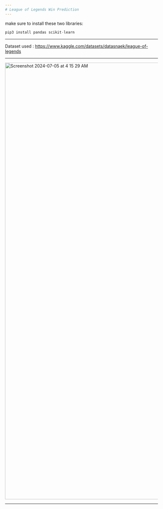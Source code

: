 ```yaml
---
# League of Legends Win Prediction
---
```


make sure to install these two libraries: 

```python
pip3 install pandas scikit-learn
```

---

Dataset used : https://www.kaggle.com/datasets/datasnaek/league-of-legends

---

<img width="1440" alt="Screenshot 2024-07-05 at 4 15 29 AM" src="https://github.com/Lynk4/Python-Machine-Learning/assets/44930131/8d9a312e-d902-4972-82e1-d090b7b43d7c">

---

